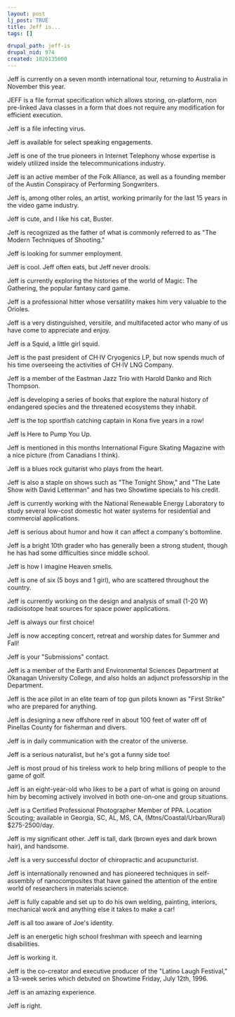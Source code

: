```yaml
--- 
layout: post
lj_post: TRUE
title: Jeff is...
tags: []

drupal_path: jeff-is
drupal_nid: 974
created: 1026135600
---
```

Jeff is currently on a seven month international tour, returning to Australia in November this year.

JEFF is a file format specification which allows storing, on-platform, non pre-linked Java classes in a form that does not require any modification for efficient execution. 

Jeff is a file infecting virus.

Jeff is available for select speaking engagements.

Jeff is one of the true pioneers in Internet Telephony whose expertise is widely utilized inside the telecommunications industry.

Jeff is an active member of the Folk Alliance, as well as a founding member of the Austin Conspiracy of Performing Songwriters.

Jeff is, among other roles, an artist, working primarily for the last 15 years in the video game industry.

Jeff is cute, and I like his cat, Buster. 

Jeff is recognized as the father of what is commonly referred to as "The Modern Techniques of Shooting."

Jeff is looking for summer employment.

Jeff is cool. Jeff often eats, but Jeff never drools.

Jeff is currently exploring the histories of the world of Magic: The Gathering, the popular fantasy card game. 

Jeff is a professional hitter whose versatility makes him very valuable to the Orioles.

Jeff is a very distinguished, versitile, and multifaceted actor who many of us have come to appreciate and enjoy.

Jeff is a Squid, a little girl squid.

Jeff is the past president of CH·IV Cryogenics LP, but now spends much of his time overseeing the activities of CH·IV LNG Company. 

Jeff is a member of the Eastman Jazz Trio with Harold Danko and Rich Thompson.

Jeff is developing a series of books that explore the natural history of endangered species and the threatened ecosystems they inhabit.

Jeff is the top sportfish catching captain in Kona five years in a row!

Jeff Is Here to Pump You Up.

Jeff is mentioned in this months International Figure Skating Magazine with a nice picture (from Canadians I think).

Jeff is a blues rock guitarist who plays from the heart. 

Jeff is also a staple on shows such as "The Tonight Show," and "The Late Show with David Letterman" and has two Showtime specials to his credit.

Jeff is currently working with the National Renewable Energy Laboratory to study several low-cost domestic hot water systems for residential and commercial applications.  

Jeff is serious about humor and how it can affect a company's bottomline.

Jeff is a bright 10th grader who has generally been a strong student, though he has had some difficulties since middle school.

Jeff is how I imagine Heaven smells.

Jeff is one of six (5 boys and 1 girl), who are scattered throughout the country.

Jeff is currently working on the design and analysis of small (1-20 W) radioisotope heat sources for space power applications.

Jeff is always our first choice!

Jeff is now accepting concert, retreat and worship dates for Summer and Fall!

Jeff is your "Submissions" contact.

Jeff is a member of the Earth and Environmental Sciences Department at Okanagan University College, and also holds an adjunct professorship in the Department.

Jeff is the ace pilot in an elite team of top gun pilots known as "First Strike" who are prepared for anything.

Jeff is designing a new offshore reef in about 100 feet of water off of Pinellas County for fisherman and divers.

Jeff is in daily communication with the creator of the universe.

Jeff is a serious naturalist, but he's got a funny side too! 

Jeff is most proud of his tireless work to help bring millions of people to the game of golf.

Jeff is an eight-year-old who likes to be a part of what is going on around him by becoming actively involved in both one-on-one and group situations. 

Jeff is a Certified Professional Photographer Member of PPA. Location Scouting; available in Georgia, SC, AL, MS, CA, (Mtns/Coastal/Urban/Rural) $275-2500/day.

Jeff is my significant other. Jeff is tall, dark (brown eyes and dark brown hair), and handsome.

Jeff is a very successful doctor of chiropractic and acupuncturist.

Jeff is internationally renowned and has pioneered techniques in self-assembly of nanocomposites that have gained the attention of the entire world of researchers in materials science.

Jeff is fully capable and set up to do his own welding, painting, interiors, mechanical work and anything else it takes to make a car!

Jeff is all too aware of Joe's identity.

Jeff is an energetic high school freshman with speech and learning disabilities.

Jeff is working it.

Jeff is the co-creator and executive producer of the "Latino Laugh Festival," a 13-week series which debuted on Showtime Friday, July 12th, 1996. 

Jeff is an amazing experience. 

Jeff is right.
